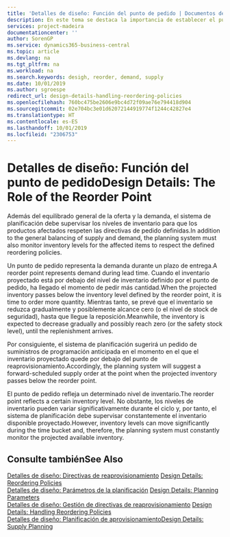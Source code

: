 ```yaml
---
title: 'Detalles de diseño: Función del punto de pedido | Documentos de Microsoft'
description: En este tema se destaca la importancia de establecer el punto de pedido, de forma que sepa cuándo solicitar más inventario.
services: project-madeira
documentationcenter: ''
author: SorenGP
ms.service: dynamics365-business-central
ms.topic: article
ms.devlang: na
ms.tgt_pltfrm: na
ms.workload: na
ms.search.keywords: desigh, reorder, demand, supply
ms.date: 10/01/2019
ms.author: sgroespe
redirect_url: design-details-handling-reordering-policies
ms.openlocfilehash: 760bc475be2606e9bc4d72f09ae76e794418d904
ms.sourcegitcommit: 02e704bc3e01d62072144919774f1244c42827e4
ms.translationtype: HT
ms.contentlocale: es-ES
ms.lasthandoff: 10/01/2019
ms.locfileid: "2306753"
---
```

# <a name="design-details-the-role-of-the-reorder-point"></a><span data-ttu-id="1c6e2-103">Detalles de diseño: Función del punto de pedido</span><span class="sxs-lookup"><span data-stu-id="1c6e2-103">Design Details: The Role of the Reorder Point</span></span>
<span data-ttu-id="1c6e2-104">Además del equilibrado general de la oferta y la demanda, el sistema de planificación debe supervisar los niveles de inventario para que los productos afectados respeten las directivas de pedido definidas.</span><span class="sxs-lookup"><span data-stu-id="1c6e2-104">In addition to the general balancing of supply and demand, the planning system must also monitor inventory levels for the affected items to respect the defined reordering policies.</span></span>  

<span data-ttu-id="1c6e2-105">Un punto de pedido representa la demanda durante un plazo de entrega.</span><span class="sxs-lookup"><span data-stu-id="1c6e2-105">A reorder point represents demand during lead time.</span></span> <span data-ttu-id="1c6e2-106">Cuando el inventario proyectado está por debajo del nivel de inventario definido por el punto de pedido, ha llegado el momento de pedir más cantidad.</span><span class="sxs-lookup"><span data-stu-id="1c6e2-106">When the projected inventory passes below the inventory level defined by the reorder point, it is time to order more quantity.</span></span> <span data-ttu-id="1c6e2-107">Mientras tanto, se prevé que el inventario se reduzca gradualmente y posiblemente alcance cero (o el nivel de stock de seguridad), hasta que llegue la reposición.</span><span class="sxs-lookup"><span data-stu-id="1c6e2-107">Meanwhile, the inventory is expected to decrease gradually and possibly reach zero (or the safety stock level), until the replenishment arrives.</span></span>  

<span data-ttu-id="1c6e2-108">Por consiguiente, el sistema de planificación sugerirá un pedido de suministros de programación anticipada en el momento en el que el inventario proyectado quede por debajo del punto de reaprovisionamiento.</span><span class="sxs-lookup"><span data-stu-id="1c6e2-108">Accordingly, the planning system will suggest a forward-scheduled supply order at the point when the projected inventory passes below the reorder point.</span></span>  

<span data-ttu-id="1c6e2-109">El punto de pedido refleja un determinado nivel de inventario.</span><span class="sxs-lookup"><span data-stu-id="1c6e2-109">The reorder point reflects a certain inventory level.</span></span> <span data-ttu-id="1c6e2-110">No obstante, los niveles de inventario pueden variar significativamente durante el ciclo y, por tanto, el sistema de planificación debe supervisar constantemente el inventario disponible proyectado.</span><span class="sxs-lookup"><span data-stu-id="1c6e2-110">However, inventory levels can move significantly during the time bucket and, therefore, the planning system must constantly monitor the projected available inventory.</span></span>  

## <a name="see-also"></a><span data-ttu-id="1c6e2-111">Consulte también</span><span class="sxs-lookup"><span data-stu-id="1c6e2-111">See Also</span></span>  
<span data-ttu-id="1c6e2-112">[Detalles de diseño: Directivas de reaprovisionamiento](design-details-reordering-policies.md) </span><span class="sxs-lookup"><span data-stu-id="1c6e2-112">[Design Details: Reordering Policies](design-details-reordering-policies.md) </span></span>  
<span data-ttu-id="1c6e2-113">[Detalles de diseño: Parámetros de la planificación](design-details-planning-parameters.md) </span><span class="sxs-lookup"><span data-stu-id="1c6e2-113">[Design Details: Planning Parameters](design-details-planning-parameters.md) </span></span>  
<span data-ttu-id="1c6e2-114">[Detalles de diseño: Gestión de directivas de reaprovisionamiento](design-details-handling-reordering-policies.md) </span><span class="sxs-lookup"><span data-stu-id="1c6e2-114">[Design Details: Handling Reordering Policies](design-details-handling-reordering-policies.md) </span></span>  
[<span data-ttu-id="1c6e2-115">Detalles de diseño: Planificación de aprovisionamiento</span><span class="sxs-lookup"><span data-stu-id="1c6e2-115">Design Details: Supply Planning</span></span>](design-details-supply-planning.md)
